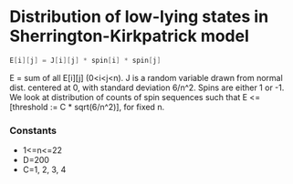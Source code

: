 # Distribution of low-lying states in Sherrington-Kirkpatrick model
```cpp
E[i][j] = J[i][j] * spin[i] * spin[j]
```
E = sum of all E[i][j] (0<i<j<n).
J is a random variable drawn from normal dist. centered at 0, with standard deviation 6/n^2.
Spins are either 1 or -1.
We look at distribution of counts of spin sequences such that E <= [threshold := C * sqrt(6/n^2)], for fixed n.

### Constants
* 1<=n<=22
* D=200
* C=1, 2, 3, 4

